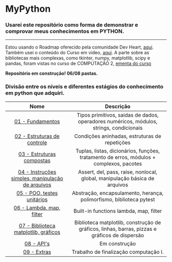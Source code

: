 # MyPython
### Usarei este repositório como forma de demonstrar e comprovar meus conhecimentos em **PYTHON**.
----

Estou usando o Roadmap oferecido pela comunidade Dev Heart, [aqui](https://github.com/wendrewdevelop/python4noobs).
Também usei o conteúdo do Curso em video, [aqui](https://www.youtube.com/watch?v=S9uPNppGsGo&list=PLvE-ZAFRgX8hnECDn1v9HNTI71veL3oW0).
A parte sobre as bibliotecas mais complexas, como tkinter, numpy, matplotlib, scipy e pandas, foram vistas no curso de COMPUTAÇÃO 2, [ementa do curso](https://github.com/epedropaulo/MyPython/blob/main/09%20-%20Extras/Ementa%20Comp%202%20UFRJ.md)

**Repositório em construção! 06/08 pastas.**

### Divisão entre os níveis e diferentes estágios do conhecimento em python que adquiri.
Nome | Descrição 
:---------: | :------:
[01 - Fundamentos](https://github.com/epedropaulo/MyPython/tree/main/01%20-%20Fundamentos)| Tipos primitivos, saidas de dados, operadores numéricos, módulos, strings, condicionais
[02 - Estruturas de controle](https://github.com/epedropaulo/MyPython/tree/main/02%20-%20Estruturas%20de%20controle)| Condições aninhadas, estruturas de repetições 
[03 - Estruturas compostas](https://github.com/epedropaulo/MyPython/tree/main/03%20-%20Estruturas%20Compostas)| Tuplas, listas, dicionários, funções, tratamento de erros, módulos + complexos, pacotes 
[04 - Instruções simples, manipulação de arquivos](https://github.com/epedropaulo/MyPython/tree/main/04%20-%20Instruções%20simples%2C%20manipulando%20arquivos)| Assert, del, pass, raise, nonlocal, global, manipulação básica de arquivos
[05 - POO, testes unitários](https://github.com/epedropaulo/MyPython/tree/main/05%20-%20POO%2C%20testes%20unitários)| Abstração, encapsulamento, herança, polimorfismo, biblioteca pytest
[06 - Lambda, map, filter](https://github.com/epedropaulo/MyPython/tree/main/06%20-%20Função%20Lambda)| Built-in functions lambda, map, filter
[07 - Biblioteca matplotlib, gráficos](https://github.com/epedropaulo/MyPython/tree/main/07%20-%20Biblioteca%20matplotlib%2C%20gráficos)| Biblioteca matplotlib, construção de gráficos, linhas, barras, pizzas e gráficos de dispersão
[08 - API's](https://github.com/epedropaulo/MyPython/tree/main/08%20-%20API's)| Em construção
[09 - Extras](https://github.com/epedropaulo/MyPython/tree/main/09%20-%20Extras/Trabalho%20final%20comp.%20I)| Trabalho de finalização computação I.
